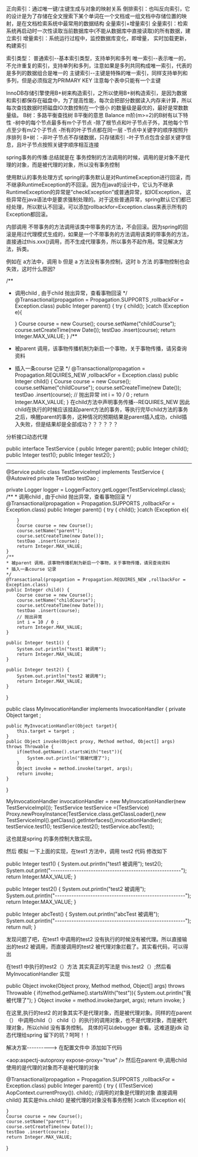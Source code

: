 正向索引：通过唯一键/主键生成与对象的映射关系
倒排索引：也叫反向索引，它的设计是为了存储在全文搜索下某个单词在一个文档或一组文档中存储位置的映射，是在文档检索系统中最常用的数据结构
全量索引+增量索引
全量索引：检索系统再启动时一次性读取当前数据库中(不能从数据库中直接读取)的所有数据，建立索引
增量索引：系统运行过程中，监控数据库变化，即增量， 实时加载更新，构建索引

索引类型：
普通索引--基本索引类型，支持单列和多列
唯一索引--表示唯一的，不允许重复的索引，支持单列和多列，注意如果是多列共同构成唯一索引，代表的是多列的数据组合是唯一的
主键索引--主键是特殊的唯一索引，同样支持单列和多列，但是必须指定为PRIMARY KEY 注意每个表中只能有一个主键

InnoDB存储引擎使用B+树来构造索引，之所以使用B+树构造索引，是因为数据和索引都保存在磁盘中，为了提高性能，每次会把部分数据读入内存来计算，所以每次查找数据时把磁盘IO次数控制在一个很小
的数量级是最优的，最好是常数数量级。
B树：多路平衡查找树 B平衡的意思 Balance m阶(m>=2)的B树有以下特性
     -树中的每个节点最多有m个子节点
     -除了根节点和叶子节点子外，其他每个节点至少有m/2个子节点
     -所有的叶子节点都在同一层
     -节点中关键字的顺序按照升序排列
B+树：-非叶子节点不存储数据，只存储索引
     -叶子节点包含全部关键字信息，且叶子节点按照关键字顺序相互连接
     
 

spring事务的传播:总结就是在 事务控制的方法调用的时候，调用的是对象不是代理的对象，而是被代理的对象，所以没有事务控制

使用默认的事务处理方式
spring的事务默认是对RuntimeException进行回滚，而不继承RuntimeException的不回滚。因为在java的设计中，它认为不继承RuntimeException的异常是”checkException”或普通异常，如IOException，
这些异常在java语法中是要求强制处理的。对于这些普通异常，spring默认它们都已经处理，所以默认不回滚。可以添加rollbackfor=Exception.class来表示所有的Exception都回滚。

内部调用
不带事务的方法调用该类中带事务的方法，不会回滚。因为spring的回滚是用过代理模式生成的，如果是一个不带事务的方法调用该类的带事务的方法，
直接通过this.xxx()调用，而不生成代理事务，所以事务不起作用。常见解决方法，拆类。


例如在 a方法中，调用 b 但是 a 方法没有事务控制，这时 b 方法 的事物控制也会失效，这时什么原因?

/**
 * 调用child , 由于child 抛出异常，查看事物回滚
 */
@Transactional(propagation = Propagation.SUPPORTS ,rollbackFor = Exception.class)
public Integer parent() {
    try {
        child();
    }catch (Exception e){

    }
    Course course = new Course();
    course.setName("childCourse");
    course.setCreateTime(new Date());
    testDao .insert(course);
    return Integer.MAX_VALUE;
}
/**
 * 被parent 调用，该事物传播机制为新启一个事物，关于事物传播，请另查询资料
 * 插入一条course 记录
 */
@Transactional(propagation = Propagation.REQUIRES_NEW ,rollbackFor = Exception.class)
public Integer child() {
    Course course = new Course();
    course.setName("childCourse");
    course.setCreateTime(new Date());
    testDao .insert(course);
    // 抛出异常
    int i = 10 / 0 ;
    return Integer.MAX_VALUE;
}
在child方法中声明事务传播--REQUIRES_NEW
因此child在执行的时候应该挂起parent方法的事务，等执行完毕child方法的事务之后，唤醒parent的事务，这种情况的预期结果是parent插入成功，child插入失败，但是结果却是全部成功？？？？？？

分析接口动态代理

public interface TestService {
    public Integer parent();
    public Integer child();
    public Integer test1();
    public Integer test2();
}

------------------

@Service
public class TestServiceImpl implements TestService {
   @Autowired
   private TestDao testDao ;
    
   private Logger logger = LoggerFactory.getLogger(TestServiceImpl.class);
    /**
    * 调用child , 由于child 抛出异常，查看事物回滚
    */
    @Transactional(propagation = Propagation.SUPPORTS ,rollbackFor = Exception.class)
    public Integer parent() {
        try {
            child();
        }catch (Exception e){
    
        }
        Course course = new Course();
        course.setName("parent");
        course.setCreateTime(new Date());
        testDao .insert(course);
        return Integer.MAX_VALUE;
    }
    /**
    * 被parent 调用，该事物传播机制为新启一个事物，关于事物传播，请另查询资料
    * 插入一条course 记录
    */
    @Transactional(propagation = Propagation.REQUIRES_NEW ,rollbackFor = Exception.class)
    public Integer child() {
        Course course = new Course();
        course.setName("childCourse");
        course.setCreateTime(new Date());
        testDao .insert(course);
        // 抛出异常
        int i = 10 / 0 ;
        return Integer.MAX_VALUE;
    }
    
    public Integer test1() {
        System.out.println("test1 被调用");
        return Integer.MAX_VALUE;
    }
    
    public Integer test2() {
        System.out.println("test2 被调用");
        return Integer.MAX_VALUE;
    }
}

public class MyInvocationHandler implements InvocationHandler {
    private Object target ;

    public MyInvocationHandler(Object target){
        this.target = target ;
    }
    public Object invoke(Object proxy, Method method, Object[] args) throws Throwable {
        if(method.getName().startsWith("test")){
            System.out.println("我被代理了");
        }
        Object invoke = method.invoke(target, args);
        return invoke;
    }
}



MyInvocationHandler invocationHandler = new MyInvocationHandler(new TestServiceImpl());
TestService testService =(TestService) Proxy.newProxyInstance(TestService.class.getClassLoader(),new TestServiceImpl().getClass().getInterfaces(),invocationHandler);
testService.test1();
testService.test2();
testService.abcTest();

这也就是spring 的事务控制大致实现。

然后 模拟 一下上面的实现，在test1 方法中，调用 test2 代码 修改如下

public Integer test1() {
    System.out.println("test1 被调用");
    test2();
    System.out.print("-------------------------------------------------------");
    return Integer.MAX_VALUE;
}

public Integer test2() {
    System.out.println("test2 被调用");
    System.out.println("-------------------------------------------------------");
    return Integer.MAX_VALUE;
}

public Integer abcTest() {
    System.out.println("abcTest 被调用");
    System.out.println("-------------------------------------------------------");
    return null;
}


发现问题了吧，在test1 中调用的test2 没有执行的时候没有被代理。所以直接输出的test2 被调用，而直接调用的test2 被代理对象拦截了。其实看代码，可以得出


在test1 中执行的test2（）方法 其实真正的写法是 this.test2（）;然后看MyInvocationHandler 实现

public Object invoke(Object proxy, Method method, Object[] args) throws Throwable {
    if(method.getName().startsWith("test")){
        System.out.println("我被代理了");
    }
    Object invoke = method.invoke(target, args);
    return invoke;
}

在这里,执行的test2 的对象其实不是代理对象，而是被代理对象。同样的在parent（） 中调用child（） child（）的执行的调用对象，也不是代理对象，而是被代理对象，所以child 没有事务控制。
具体的可以debugger 查看。这难道是jdk 动态代理给spring 留下的坑？呵呵！！

解决方案---------->
在配置文件中 添加如下代码

<aop:aspectj-autoproxy expose-proxy="true" />
然后在parent 中,调用child使用的是代理的对象而不是被代理的对象


@Transactional(propagation = Propagation.SUPPORTS ,rollbackFor = Exception.class)
public Integer parent() {
    try {
        ((TestService) AopContext.currentProxy()). child();   //调用的对象是代理的对象     直接调用child()  其实是this.child() 是被代理的对象没有事务控制
    }catch (Exception e){

    }
    Course course = new Course();
    course.setName("parent");
    course.setCreateTime(new Date());
    testDao .insert(course);
    return Integer.MAX_VALUE;
}



